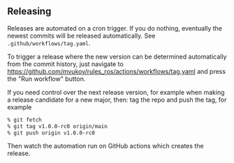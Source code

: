 ## Releasing

Releases are automated on a cron trigger.
If you do nothing, eventually the newest commits will be released automatically. See `.github/workflows/tag.yaml`.

To trigger a release where the new version can be determined automatically from the commit history, just navigate to
https://github.com/mvukov/rules_ros/actions/workflows/tag.yaml
and press the "Run workflow" button.

If you need control over the next release version, for example when making a release candidate for a new major,
then: tag the repo and push the tag, for example

```sh
% git fetch
% git tag v1.0.0-rc0 origin/main
% git push origin v1.0.0-rc0
```

Then watch the automation run on GitHub actions which creates the release.
